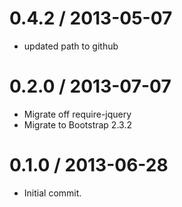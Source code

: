 0.4.2 / 2013-05-07
==================
* updated path to github

0.2.0 / 2013-07-07
==================
* Migrate off require-jquery
* Migrate to Bootstrap 2.3.2

0.1.0 / 2013-06-28
==================
* Initial commit.

